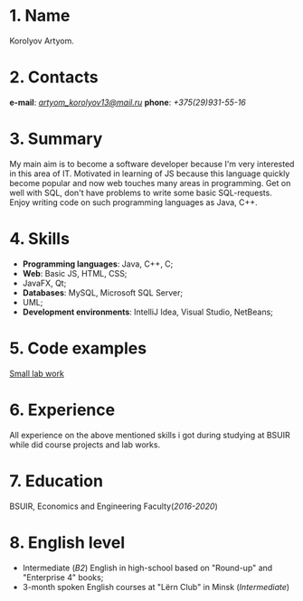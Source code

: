 # 1. Name #
Korolyov Artyom.
# 2.    Contacts #
**e-mail**: *artyom_korolyov13@mail.ru*
**phone**: *+375(29)931-55-16*
# 3.   Summary #
My main aim is to become a software developer because I'm very interested in this area of IT. Motivated in learning of JS because this
language quickly become popular and now web touches many areas in programming. Get on well with SQL, don't have problems to write some 
basic SQL-requests. Enjoy writing code on such programming languages as Java, C++.
# 4.   Skills #
* **Programming languages**: Java, C++, C;
* **Web**: Basic JS, HTML, CSS;
* JavaFX, Qt;
* **Databases**: MySQL, Microsoft SQL Server;
* UML;
* **Development environments**: IntelliJ Idea, Visual Studio, NetBeans;
# 5.   Code examples #
[Small lab work](https://github.com/KingArt4444/code-example)
# 6.   Experience #
All experience on the above mentioned skills i got during studying at BSUIR while did course projects and lab works.
# 7.   Education #
BSUIR, Economics and Engineering Faculty(*2016-2020*)
# 8.   English level #
* Intermediate (*B2*) English in high-school based on "Round-up" and "Enterprise 4" books;
* 3-month spoken English courses at "Lёrn Club" in Minsk (*Intermediate*)
